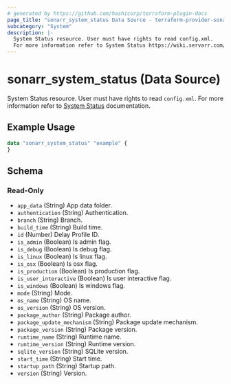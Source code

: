 ```yaml
---
# generated by https://github.com/hashicorp/terraform-plugin-docs
page_title: "sonarr_system_status Data Source - terraform-provider-sonarr"
subcategory: "System"
description: |-
  System Status resource. User must have rights to read config.xml.
  For more information refer to System Status https://wiki.servarr.com/sonarr/system#status documentation.
---
```


# sonarr_system_status (Data Source)

<!-- subcategory:System -->
System Status resource. User must have rights to read `config.xml`.
For more information refer to [System Status](https://wiki.servarr.com/sonarr/system#status) documentation.

## Example Usage

```terraform
data "sonarr_system_status" "example" {
}
```

<!-- schema generated by tfplugindocs -->
## Schema

### Read-Only

- `app_data` (String) App data folder.
- `authentication` (String) Authentication.
- `branch` (String) Branch.
- `build_time` (String) Build time.
- `id` (Number) Delay Profile ID.
- `is_admin` (Boolean) Is admin flag.
- `is_debug` (Boolean) Is debug flag.
- `is_linux` (Boolean) Is linux flag.
- `is_osx` (Boolean) Is osx flag.
- `is_production` (Boolean) Is production flag.
- `is_user_interactive` (Boolean) Is user interactive flag.
- `is_windows` (Boolean) Is windows flag.
- `mode` (String) Mode.
- `os_name` (String) OS name.
- `os_version` (String) OS version.
- `package_author` (String) Package author.
- `package_update_mechanism` (String) Package update mechanism.
- `package_version` (String) Package version.
- `runtime_name` (String) Runtime name.
- `runtime_version` (String) Runtime version.
- `sqlite_version` (String) SQLite version.
- `start_time` (String) Start time.
- `startup_path` (String) Startup path.
- `version` (String) Version.
